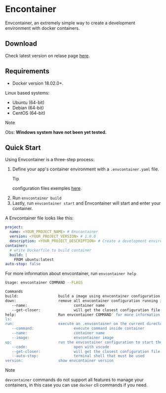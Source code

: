 # Encontainer
Envcontainer, an extremely simple way to create a development environment with docker containers.

## Download
Check latest version on relase page [here](https://github.com/ErickMaria/envcontainer/releases).

## Requirements

- Docker version 18.02.0+.

Linux based systems:
- Ubuntu (64-bit)
- Debian (64-bit)
- CentOS (64-bit)
> [!NOTE] 
> Obs: **Windows system have not been yet tested.**


## Quick Start

Using Envcontainer is a three-step process:

1. Define your app's container environment with a `.envcontainer.yaml` file.
    > [!TIP]
    > configuration files exemples [here](docs/configuration-files/READMED.md).
2. Run `envcontainer build`
3. Lastly, run `envcontainer start` and Envcontainer will start and enter your container.

A Envcontainer file looks like this:

```yaml
project:
  name: <YOUR_PROJECT_NAME> # Envcontainer
  version: <YOUR_PROJECT_VERSION> # 1.0.0
  description: <YOUR_PROJECT_DESCRIPTION> # Create a development environment for Envcontainer Application.
container:
  # write Dockerfile to build container
  build: |
    FROM ubuntu:latest
auto-stop: false

```
For more information about envcontainer, run `envcontainer help` 
 
 ```bash
Usage: envcontainer COMMAND --FLAGS

Commands
build:                  build a image using envcontainer configuration in the current directory
down:                   remove all envcontainer configuration running in the current directory
    --name:                     container name
    --get-closer:               will get the closest configuration file and remove all envcontainer
help:                   Run envcontainer COMMAND' for more information on a command. See: 'envcontainer help'
ls:     
run:                    execute an .envcontainer on the current directory without saving it locally
    --command:                  execute command inside container
    --name:                     container name
    --image:                    envcontainer image
up:                     run the envcontainer configuration to start the container and link it to the current directory
    --code:                     open with vscode
    --get-closer:               will get the closest configuration file to run a new container
    --auto-stop:                terminal shell that must be used
version:                show envcontainer version
```

> [!NOTE] 
> `devcontainer` commands do not support all features to manage your containers, in this case you can use `docker` cli commands if you need.